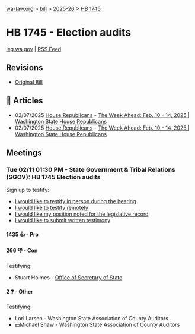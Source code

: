[wa-law.org](/) > [bill](/bill/) > [2025-26](/bill/2025-26/) > [HB 1745](/bill/2025-26/hb/1745/)

# HB 1745 - Election audits
[leg.wa.gov](https://app.leg.wa.gov/billsummary?BillNumber=1745&Year=2025&Initiative=false) | [RSS Feed](./rss.xml)

## Revisions
* [Original Bill](1/)

## 📰 Articles
* 02/07/2025 [House Republicans](/org/house_republicans/) - [The Week Ahead: Feb. 10 - 14, 2025 | Washington State House Republicans](http://houserepublicans.wa.gov/week/the-week-ahead-feb-10-14-2025/#:~:text=HB%201745)
* 02/07/2025 [House Republicans](/org/house_republicans/) - [The Week Ahead: Feb. 10 - 14, 2025 | Washington State House Republicans](https://houserepublicans.wa.gov/week/the-week-ahead-feb-10-14-2025/#:~:text=HB%201745)

## Meetings
### Tue 02/11 01:30 PM - State Government & Tribal Relations (SGOV): HB 1745 Election audits
Sign up to testify:
* [I would like to testify in person during the hearing](https://app.leg.wa.gov/csi/Testifier/Add?chamber=House&mId=32766&aId=163260&caId=25652&tId=1)
* [I would like to testify remotely](https://app.leg.wa.gov/csi/Testifier/Add?chamber=House&mId=32766&aId=163260&caId=25652&tId=2)
* [I would like my position noted for the legislative record](https://app.leg.wa.gov/csi/Testifier/Add?chamber=House&mId=32766&aId=163260&caId=25652&tId=3)
* [I would like to submit written testimony](https://app.leg.wa.gov/csi/Testifier/Add?chamber=House&mId=32766&aId=163260&caId=25652&tId=4)

#### 1435 👍 - Pro

#### 266 👎 - Con
Testifying:
* Stuart Holmes - [Office of Secretary of State](/org/office_of_secretary_of_state/)

#### 2 ❓ - Other
Testifying:
* Lori Larsen - Washington State Association of County Auditors
* 💵Michael Shaw - Washington State Association of County Auditors
